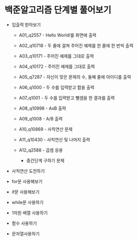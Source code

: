# 백준알고리즘 단계별 풀어보기

- 입출력 받아보기

  - A01_q2557 - Hello World!를 화면에 출력

  - A02_q10718 - 두 줄에 걸쳐 주어진 예제를 한 줄에 한 번씩 출력

  - A03_q10171 - 주어진 예제를 그대로 출력

  - A04_q10172 - 주어진 예제를 그대로 출력

  - A05_q7287 - 자신이 맞은 문제의 수, 둘째 줄에 아이디를 출력

  - A06_q1000 - 두 수를 입력받고 합을 출력

  - A07_q1001 - 두 수를 입력받고 뺄셈을 한 결과를 출력

  - A08_q10998 - AxB 출력

  - A09_q1008 - A/B 출력

  - A10_q10869 - 사칙연산 문제

  - A11_q10430 - 사칙연산 및 나머지 출력

  - A12_q2588 - 곱셈 응용

    - 중간단계 구하기 문제

    

- 사칙연산 도전하기

- for문 사용해보기

- if문 사용해보기

- while문 사용하기

- 1차원 배열 사용하기

- 함수 사용하기

- 문자열사용하기

  